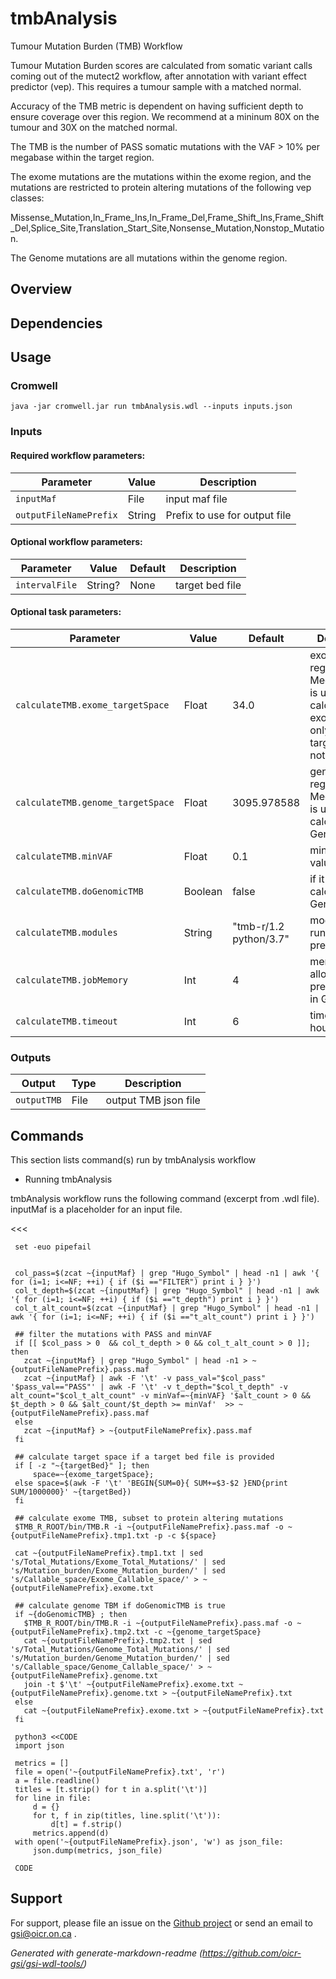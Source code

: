 # tmbAnalysis

Tumour Mutation Burden (TMB) Workflow

Tumour Mutation Burden scores are calculated from somatic variant calls coming out of the mutect2 workflow, after annotation with variant effect predictor (vep).  This requires a tumour sample with a matched normal.

Accuracy of the TMB metric is dependent on having sufficient depth to ensure coverage over this region. We recommend at a mininum 80X on the tumour and 30X on the matched normal.

The TMB is the number of PASS somatic mutations with the VAF > 10% per megabase within the target region.

The exome mutations are the mutations within the exome region, and the mutations are restricted to protein altering mutations of the following vep classes:

Missense_Mutation,In_Frame_Ins,In_Frame_Del,Frame_Shift_Ins,Frame_Shift_Del,Splice_Site,Translation_Start_Site,Nonsense_Mutation,Nonstop_Mutation.

The Genome mutations are all mutations within the genome region.

## Overview

## Dependencies



## Usage

### Cromwell
```
java -jar cromwell.jar run tmbAnalysis.wdl --inputs inputs.json
```

### Inputs

#### Required workflow parameters:
Parameter|Value|Description
---|---|---
`inputMaf`|File|input maf file
`outputFileNamePrefix`|String|Prefix to use for output file


#### Optional workflow parameters:
Parameter|Value|Default|Description
---|---|---|---
`intervalFile`|String?|None|target bed file


#### Optional task parameters:
Parameter|Value|Default|Description
---|---|---|---
`calculateTMB.exome_targetSpace`|Float|34.0|exome target region in Megabase. It is used to calculate exome TMB only when targetBed is not provided
`calculateTMB.genome_targetSpace`|Float|3095.978588|genome region in Megabase. It is used to calculate Genomic TMB
`calculateTMB.minVAF`|Float|0.1|minimum VAF value
`calculateTMB.doGenomicTMB`|Boolean|false|if it is true, calculate Genomic TMB
`calculateTMB.modules`|String|"tmb-r/1.2 python/3.7"|module for running preprocessing
`calculateTMB.jobMemory`|Int|4|memory allocated to preprocessing, in GB
`calculateTMB.timeout`|Int|6|timeout in hours


### Outputs

Output | Type | Description
---|---|---
`outputTMB`|File|output TMB json file


## Commands
 This section lists command(s) run by tmbAnalysis workflow
 
 * Running tmbAnalysis
 
 tmbAnalysis workflow runs the following command (excerpt from .wdl file). inputMaf is a placeholder for an input file.
 
 <<<
 
     set -euo pipefail
 
 
     col_pass=$(zcat ~{inputMaf} | grep "Hugo_Symbol" | head -n1 | awk '{ for (i=1; i<=NF; ++i) { if ($i =="FILTER") print i } }')
     col_t_depth=$(zcat ~{inputMaf} | grep "Hugo_Symbol" | head -n1 | awk '{ for (i=1; i<=NF; ++i) { if ($i =="t_depth") print i } }')
     col_t_alt_count=$(zcat ~{inputMaf} | grep "Hugo_Symbol" | head -n1 | awk '{ for (i=1; i<=NF; ++i) { if ($i =="t_alt_count") print i } }')
 
     ## filter the mutations with PASS and minVAF
     if [[ $col_pass > 0  && col_t_depth > 0 && col_t_alt_count > 0 ]]; then
       zcat ~{inputMaf} | grep "Hugo_Symbol" | head -n1 > ~{outputFileNamePrefix}.pass.maf
       zcat ~{inputMaf} | awk -F '\t' -v pass_val="$col_pass" '$pass_val=="PASS"' | awk -F '\t' -v t_depth="$col_t_depth" -v alt_count="$col_t_alt_count" -v minVaf=~{minVAF} '$alt_count > 0 && $t_depth > 0 && $alt_count/$t_depth >= minVaf'  >> ~{outputFileNamePrefix}.pass.maf
     else
       zcat ~{inputMaf} > ~{outputFileNamePrefix}.pass.maf
     fi
 
     ## calculate target space if a target bed file is provided
     if [ -z "~{targetBed}" ]; then
         space=~{exome_targetSpace};
     else space=$(awk -F '\t' 'BEGIN{SUM=0}{ SUM+=$3-$2 }END{print SUM/1000000}' ~{targetBed})
     fi
 
     ## calculate exome TMB, subset to protein altering mutations
     $TMB_R_ROOT/bin/TMB.R -i ~{outputFileNamePrefix}.pass.maf -o ~{outputFileNamePrefix}.tmp1.txt -p -c ${space}
 
     cat ~{outputFileNamePrefix}.tmp1.txt | sed 's/Total_Mutations/Exome_Total_Mutations/' | sed 's/Mutation_burden/Exome_Mutation_burden/' | sed 's/Callable_space/Exome_Callable_space/' > ~{outputFileNamePrefix}.exome.txt
 
     ## calculate genome TBM if doGenomicTMB is true
     if ~{doGenomicTMB} ; then
       $TMB_R_ROOT/bin/TMB.R -i ~{outputFileNamePrefix}.pass.maf -o ~{outputFileNamePrefix}.tmp2.txt -c ~{genome_targetSpace}
       cat ~{outputFileNamePrefix}.tmp2.txt | sed 's/Total_Mutations/Genome_Total_Mutations/' | sed 's/Mutation_burden/Genome_Mutation_burden/' | sed 's/Callable_space/Genome_Callable_space/' > ~{outputFileNamePrefix}.genome.txt
       join -t $'\t' ~{outputFileNamePrefix}.exome.txt ~{outputFileNamePrefix}.genome.txt > ~{outputFileNamePrefix}.txt
     else
       cat ~{outputFileNamePrefix}.exome.txt > ~{outputFileNamePrefix}.txt
     fi
 
     python3 <<CODE
     import json
 
     metrics = []
     file = open('~{outputFileNamePrefix}.txt', 'r')
     a = file.readline()
     titles = [t.strip() for t in a.split('\t')]
     for line in file:
         d = {}
         for t, f in zip(titles, line.split('\t')):
             d[t] = f.strip()
         metrics.append(d)
     with open('~{outputFileNamePrefix}.json', 'w') as json_file:
         json.dump(metrics, json_file)
 
     CODE
 
   >>>
 ## Support

For support, please file an issue on the [Github project](https://github.com/oicr-gsi) or send an email to gsi@oicr.on.ca .

_Generated with generate-markdown-readme (https://github.com/oicr-gsi/gsi-wdl-tools/)_
